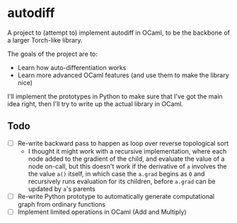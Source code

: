 # autodiff

A project to (attempt to) implement autodiff in OCaml, to be the backbone of a larger Torch-like library.

The goals of the project are to:
- Learn how auto-differentiation works
- Learn more advanced OCaml features (and use them to make the library nice)

I'll implement the prototypes in Python to make sure that I've got the main idea right, then I'll try to write up the actual library in OCaml.

## Todo
- [ ] Re-write backward pass to happen as loop over reverse topological sort
    - I thought it might work with a recursive implementation, where each node added to the gradient of the child, and evaluate the value of a node on-call, but this doesn't work if the derivative of `a` involves the the value `a()` itself, in which case the `a.grad` begins as `0` and recursively runs evaluation for its children, before `a.grad` can be updated by `a`'s parents
- [ ] Re-write Python prototype to automatically generate computational graph from ordinary functions
- [ ] Implement limited operations in OCaml (Add and Multiply)